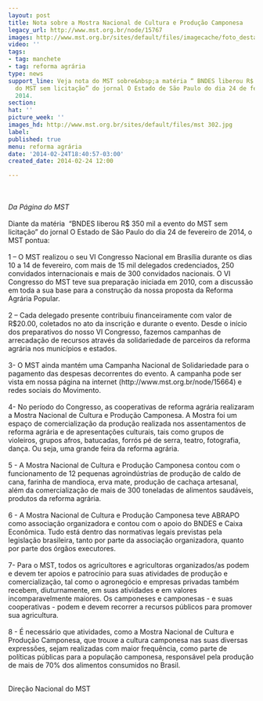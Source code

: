 ```yaml
---
layout: post
title: Nota sobre a Mostra Nacional de Cultura e Produção Camponesa
legacy_url: http://www.mst.org.br/node/15767
images: http://www.mst.org.br/sites/default/files/imagecache/foto_destaque/mst 302.jpg
video: ''
tags:
- tag: manchete
- tag: reforma agrária
type: news
support_line: Veja nota do MST sobre&nbsp;a matéria “ BNDES liberou R$ 350 mil a evento
  do MST sem licitação” do jornal O Estado de São Paulo do dia 24 de fevereiro de
  2014.
section: 
hat: ''
picture_week: ''
images_hd: http://www.mst.org.br/sites/default/files/mst 302.jpg
label: 
published: true
menu: reforma agrária
date: '2014-02-24T18:40:57-03:00'
created_date: 2014-02-24 12:00

---
```

<div><br><em><br>Da Página do MST</em></div><div>&nbsp;</div><div>Diante da matéria&nbsp; “BNDES liberou R$ 350 mil a evento do MST sem licitação” do jornal O Estado de São Paulo do dia 24 de fevereiro de 2014, o MST pontua:</div><div>&nbsp;</div><div>1 – O MST realizou o seu VI Congresso Nacional em Brasília durante os dias 10 a 14 de fevereiro, com mais de 15 mil delegados credenciados, 250 convidados internacionais e mais de 300 convidados nacionais. O VI Congresso do MST teve sua preparação iniciada em 2010, com a discussão em toda a sua base para a construção da nossa proposta da Reforma Agrária Popular.</div><div>&nbsp;</div><div>2 – Cada delegado presente contribuiu financeiramente com valor de R$20.00, coletados no ato da inscrição e durante o evento. Desde o início dos preparativos do nosso VI Congresso, fazemos campanhas de arrecadação de recursos através da solidariedade de parceiros da reforma agrária nos municípios e estados.</div><div>&nbsp;</div><div>3- O MST ainda mantém uma Campanha Nacional de Solidariedade para o pagamento das despesas decorrentes do evento. A campanha pode ser vista em nossa página na internet (http://www.mst.org.br/node/15664) e redes sociais do Movimento.</div><div>&nbsp;</div><div>4- No período do Congresso, as cooperativas de reforma agrária realizaram a Mostra Nacional de Cultura e Produção Camponesa. A Mostra foi um espaço de comercialização da produção realizada nos assentamentos de reforma agrária e de apresentações culturais, tais como grupos de violeiros, grupos afros, batucadas, forrós pé de serra, teatro, fotografia, dança. Ou seja, uma grande feira da reforma agrária.</div><div>&nbsp;</div><div>5 - A Mostra Nacional de Cultura e Produção Camponesa contou com o funcionamento de 12 pequenas agroindústrias de produção de caldo de cana, farinha de mandioca, erva mate, produção de cachaça artesanal, além da comercialização de mais de 300 toneladas de alimentos saudáveis, produtos da reforma agrária.</div><div>&nbsp;</div><div>6 - A Mostra Nacional de Cultura e Produção Camponesa teve ABRAPO como associação organizadora e contou com o apoio do BNDES e Caixa Econômica. Tudo está dentro das normativas legais previstas pela legislação brasileira, tanto por parte da associação organizadora, quanto por parte dos órgãos executores.</div><div>&nbsp;</div><div>7- Para o MST, todos os agricultores e agricultoras organizados/as podem e devem ter apoios e patrocínio para suas atividades de produção e comercialização, tal como o agronegócio e empresas privadas também recebem, diuturnamente, em suas atividades e em valores incomparavelmente maiores. Os camponeses e camponesas - e suas cooperativas - podem e devem recorrer a recursos públicos para promover sua agricultura.</div><div>&nbsp;</div><div>8 - É necessário que atividades, como a Mostra Nacional de Cultura e Produção Camponesa, que trouxe a cultura camponesa nas suas diversas expressões, sejam realizadas com maior frequência, como parte de políticas públicas para a população camponesa, responsável pela produção de mais de 70% dos alimentos consumidos no Brasil.</div><div>&nbsp;</div><p>Direção Nacional do MST&nbsp;</p><p>&nbsp;</p>
